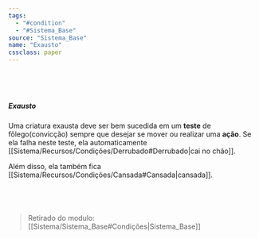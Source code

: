 ```yaml
---
tags:
  - "#condition"
  - "#Sistema_Base"
source: "Sistema_Base"
name: "Exausto"
cssclass: paper
---
```

#
<br/>

##### Exausto
 Uma criatura exausta deve ser bem sucedida em um **teste** de fôlego(convicção) sempre que desejar se mover ou realizar uma **ação**. Se ela falha neste teste, ela automaticamente [[Sistema/Recursos/Condições/Derrubado#Derrubado|cai no chão]]. 

Além disso, ela também fica [[Sistema/Recursos/Condições/Cansada#Cansada|cansada]]. 

<br/>

#


> Retirado do modulo: [[Sistema/Sistema_Base#Condições|Sistema_Base]]


